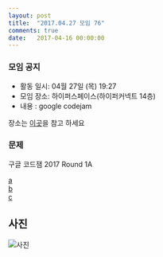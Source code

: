 ```yaml
---
layout: post
title:  "2017.04.27 모임 76"
comments: true
date:   2017-04-16 00:00:00
---
```


### 모임 공지

- 활동 일시: 04월 27일 (목) 19:27
- 모임 장소: 하이퍼스페이스(하이퍼커넥트 14층)
- 내용 : google codejam 

장소는 [이곳](http://career.hpcnt.com/)을 참고 하세요

### 문제

구글 코드잼 2017 Round 1A

[a](https://code.google.com/codejam/contest/5304486/dashboard#s=p0)<br>
[b](https://code.google.com/codejam/contest/5304486/dashboard#s=p1)<br>
[c](https://code.google.com/codejam/contest/5304486/dashboard#s=p2)<br>

## 사진
![사진](https://aaa.bbb.ccc)
